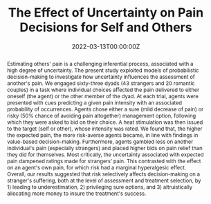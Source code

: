 ---
abstract: Estimating others' pain is a challenging inferential process, associated with a high degree of uncertainty. The present study exploited models of probabilistic decision-making to investigate how uncertainty influences the assessment of another's pain. We engaged sixty-three dyads (43 strangers and 20 romantic couples) in a task where individual choices affected the pain delivered to either oneself (the agent) or the other member of the dyad. At each trial, agents were presented with cues predicting a given pain intensity with an associated probability of occurrences. Agents chose either a sure (mild decrease of pain) or risky (50% chance of avoiding pain altogether) management option, following which they were asked to bid on their choice. A heat stimulation was then issued to the target (self or other), whose intensity was rated. We found that, the higher the expected pain, the more risk-averse agents became, in line with findings in value-based decision-making. Furthermore, agents gambled less on another individual's pain (especially strangers) and placed higher bids on pain relief than they did for themselves. Most critically, the uncertainty associated with expected pain dampened ratings made for strangers’ pain. This contrasted with the effect on an agent's own pain, for which risk had a marginal hyperalgesic effect. Overall, our results suggested that risk selectively affects decision-making on a stranger's suffering, both at the level of assessment and treatment selection, by 1) leading to underestimation, 2) privileging sure options, and 3) altruistically allocating more money to insure the treatment's success.
authors:
- Leyla Loued-Khenissi
- Sandra Martin-Brevet
- Louis Schumacher
- admin
date: "2022-03-13T00:00:00Z"
doi: "10.1002/ejp.1390"
featured: false
image: 
  caption: 'Image credit: [**Unsplash**](https://unsplash.com/photos/)'
  focal_point: ""
  preview_only: true
projects: [manage]
publication: 'European Journal of Pain'
publication_short: "Eur J Pain"
publication_types:
- "2"
publishDate: "2022-03-13T00:00:00Z"
slides: 
summary:
tags: [pain,analgesia,Pain Management,decision-making,Self-Other distinction,third party,Social interactions,Expectancy,Anticipation,risk,Reward,Feedback,Uncertainty]
title: The Effect of Uncertainty on Pain Decisions for Self and Others
url_code: ""
url_dataset: ""
url_pdf: ""
url_preprint: "10.31234/osf.io/b982h"
url_project: ""
url_slides: ""
url_source: ""
url_video: ""

---